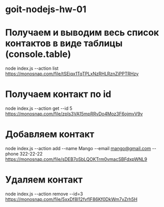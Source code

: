 # goit-nodejs-hw-01

# Получаем и выводим весь список контактов в виде таблицы (console.table)

node index.js --action list
https://monosnap.com/file/tSEiqx1TqTPLxNzRHLRznZiPPTRHzy

# Получаем контакт по id

node index.js --action get --id 5
https://monosnap.com/file/zpIs3VA15mpRRvDo4Moz3F6ojmvV9v

# Добавляем контакт

node index.js --action add --name Mango --email mango@gmail.com --phone 322-22-22
https://monosnap.com/file/sDEB7oSbLQOKTrm0vmacSBFdxpWNL9

# Удаляем контакт

node index.js --action remove --id=3
https://monosnap.com/file/5xxDf8I12fvfIF86Kf0DkWm7vZrh5H

